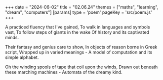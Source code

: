 +++
date = "2024-06-02"
title = "02.06.24"
themes = ["maths", "learning", "dream", "computers"]
[params]
  type = 'poem'
  pageKey = 'src/poem.js'
+++

A practiced fluency that I've gained,
To walk in languages and symbols vast,
To follow steps of giants in the wake 
Of history and its captivated minds.

Their fantasy and genius care to show,
In objects of reason borne in Greek script,
Wrapped up in varied meanings -
A model of computation and its simple alphabet.

Oh the winding spools of tape that coil upon the winds,
Drawn out beneath these marching machines -
Automata of the dreamy kind.
